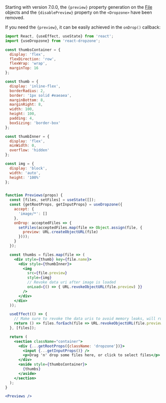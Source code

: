 Starting with version 7.0.0, the `{preview}` property generation on the [File](https://developer.mozilla.org/en-US/docs/Web/API/File) objects and the `{disablePreview}` property on the `<Dropzone>` have been removed.

If you need the `{preview}`, it can be easily achieved in the `onDrop()` callback:

```jsx harmony
import React, {useEffect, useState} from 'react';
import {useDropzone} from 'react-dropzone';

const thumbsContainer = {
  display: 'flex',
  flexDirection: 'row',
  flexWrap: 'wrap',
  marginTop: 16
};

const thumb = {
  display: 'inline-flex',
  borderRadius: 2,
  border: '1px solid #eaeaea',
  marginBottom: 8,
  marginRight: 8,
  width: 100,
  height: 100,
  padding: 4,
  boxSizing: 'border-box'
};

const thumbInner = {
  display: 'flex',
  minWidth: 0,
  overflow: 'hidden'
};

const img = {
  display: 'block',
  width: 'auto',
  height: '100%'
};


function Previews(props) {
  const [files, setFiles] = useState([]);
  const {getRootProps, getInputProps} = useDropzone({
    accept: {
      'image/*': []
    },
    onDrop: acceptedFiles => {
      setFiles(acceptedFiles.map(file => Object.assign(file, {
        preview: URL.createObjectURL(file)
      })));
    }
  });

  const thumbs = files.map(file => (
    <div style={thumb} key={file.name}>
      <div style={thumbInner}>
        <img
          src={file.preview}
          style={img}
          // Revoke data uri after image is loaded
          onLoad={() => { URL.revokeObjectURL(file.preview) }}
        />
      </div>
    </div>
  ));

  useEffect(() => {
    // Make sure to revoke the data uris to avoid memory leaks, will run on unmount
    return () => files.forEach(file => URL.revokeObjectURL(file.preview));
  }, [files]);

  return (
    <section className="container">
      <div {...getRootProps({className: 'dropzone'})}>
        <input {...getInputProps()} />
        <p>Drag 'n' drop some files here, or click to select files</p>
      </div>
      <aside style={thumbsContainer}>
        {thumbs}
      </aside>
    </section>
  );
}

<Previews />
```
